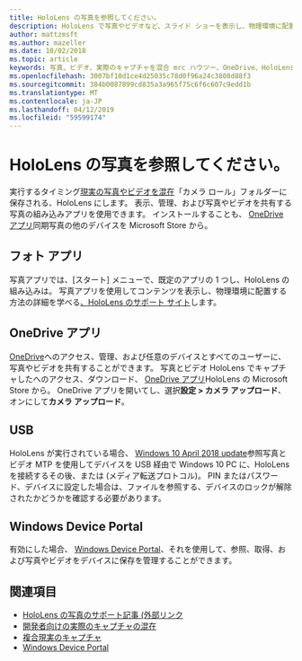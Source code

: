 ```yaml
---
title: HoloLens の写真を参照してください。
description: HoloLens で写真やビデオなど、スライド ショーを表示し、物理環境に配置する方法。
author: mattzmsft
ms.author: mazeller
ms.date: 10/02/2018
ms.topic: article
keywords: 写真、ビデオ、実際のキャプチャを混合 mrc ハウツー、OneDrive、HoloLens、暗証番号 (pin)、場所、スライド ショー
ms.openlocfilehash: 3007bf10d1ce4d25035c78d0f96a24c3808d88f3
ms.sourcegitcommit: 384b0087899cd835a3a965f75c6f6c607c9edd1b
ms.translationtype: MT
ms.contentlocale: ja-JP
ms.lasthandoff: 04/12/2019
ms.locfileid: "59599174"
---
```

# <a name="see-your-photos-on-hololens"></a>HoloLens の写真を参照してください。

実行するタイミング[現実の写真やビデオを混在](mixed-reality-capture.md)「カメラ ロール」フォルダーに保存される、HoloLens にします。 表示、管理、および写真やビデオを共有する写真の組み込みアプリを使用できます。 インストールすることも、 [OneDrive アプリ](https://www.microsoft.com/p/onedrive/9wzdncrfj1p3)同期写真の他のデバイスを Microsoft Store から。 

## <a name="photos-app"></a>フォト アプリ

写真アプリでは、[スタート] メニューで、既定のアプリの 1 つし、HoloLens の組み込みは。 写真アプリを使用してコンテンツを表示し、物理環境に配置する方法の詳細を学べる[、HoloLens のサポート サイト](https://support.microsoft.com/help/12648)します。 

## <a name="onedrive-app"></a>OneDrive アプリ

[OneDrive](https://onedrive.live.com/)へのアクセス、管理、および任意のデバイスとすべてのユーザーに、写真やビデオを共有することができます。 写真とビデオ HoloLens でキャプチャしたへのアクセス、ダウンロード、 [OneDrive アプリ](https://www.microsoft.com/p/onedrive/9wzdncrfj1p3)HoloLens の Microsoft Store から。 OneDrive アプリを開いてし、選択**設定 > カメラ アップロード**、オンにして**カメラ アップロード**。

## <a name="usb"></a>USB 

HoloLens が実行されている場合、 [Windows 10 April 2018 update](release-notes-april-2018.md)参照写真とビデオ MTP を使用してデバイスを USB 経由で Windows 10 PC に、HoloLens を接続するその後、または (メディア転送プロトコル)。 PIN またはパスワード、デバイスに設定した場合は、ファイルを参照する、デバイスのロックが解除されたかどうかを確認する必要があります。 

## <a name="windows-device-portal"></a>Windows Device Portal

有効にした場合、 [Windows Device Portal](using-the-windows-device-portal.md#mixed-reality-capture)、それを使用して、参照、取得、および写真やビデオをデバイスに保存を管理することができます。

## <a name="see-also"></a>関連項目

* [HoloLens の写真のサポート記事 (外部リンク](https://support.microsoft.com/help/12648)
* [開発者向けの実際のキャプチャの混在](mixed-reality-capture-for-developers.md)
* [複合現実のキャプチャ](mixed-reality-capture.md)
* [Windows Device Portal](using-the-windows-device-portal.md)

